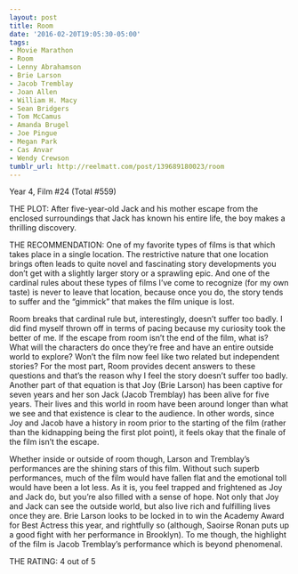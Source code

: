 ```yaml
---
layout: post
title: Room
date: '2016-02-20T19:05:30-05:00'
tags:
- Movie Marathon
- Room
- Lenny Abrahamson
- Brie Larson
- Jacob Tremblay
- Joan Allen
- William H. Macy
- Sean Bridgers
- Tom McCamus
- Amanda Brugel
- Joe Pingue
- Megan Park
- Cas Anvar
- Wendy Crewson
tumblr_url: http://reelmatt.com/post/139689180023/room
---
```

Year 4, Film #24 (Total #559)

THE PLOT: After five-year-old Jack and his mother escape from the enclosed surroundings that Jack has known his entire life, the boy makes a thrilling discovery.

THE RECOMMENDATION: One of my favorite types of films is that which takes place in a single location. The restrictive nature that one location brings often leads to quite novel and fascinating story developments you don’t get with a slightly larger story or a sprawling epic. And one of the cardinal rules about these types of films I’ve come to recognize (for my own taste) is never to leave that location, because once you do, the story tends to suffer and the “gimmick” that makes the film unique is lost.

Room breaks that cardinal rule but, interestingly, doesn’t suffer too badly. I did find myself thrown off in terms of pacing because my curiosity took the better of me. If the escape from room isn’t the end of the film, what is? What will the characters do once they’re free and have an entire outside world to explore? Won’t the film now feel like two related but independent stories? For the most part, Room provides decent answers to these questions and that’s the reason why I feel the story doesn’t suffer too badly. Another part of that equation is that Joy (Brie Larson) has been captive for seven years and her son Jack (Jacob Tremblay) has been alive for five years. Their lives and this world in room have been around longer than what we see and that existence is clear to the audience. In other words, since Joy and Jacob have a history in room prior to the starting of the film (rather than the kidnapping being the first plot point), it feels okay that the finale of the film isn’t the escape.

Whether inside or outside of room though, Larson and Tremblay’s performances are the shining stars of this film. Without such superb performances, much of the film would have fallen flat and the emotional toll would have been a lot less. As it is, you feel trapped and frightened as Joy and Jack do, but you’re also filled with a sense of hope. Not only that Joy and Jack can see the outside world, but also live rich and fulfilling lives once they are. Brie Larson looks to be locked in to win the Academy Award for Best Actress this year, and rightfully so (although, Saoirse Ronan puts up a good fight with her performance in Brooklyn). To me though, the highlight of the film is Jacob Tremblay’s performance which is beyond phenomenal.

THE RATING: 4 out of 5
